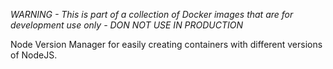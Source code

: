 *WARNING - This is part of a collection of Docker images that are for development use only - DON NOT USE IN PRODUCTION*

Node Version Manager for easily creating containers with different versions of NodeJS.
